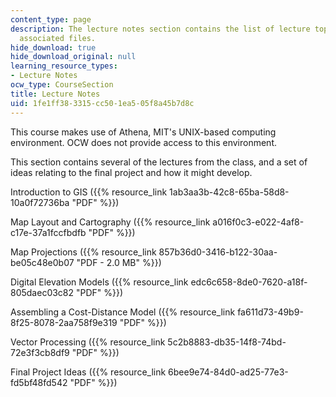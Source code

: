 ```yaml
---
content_type: page
description: The lecture notes section contains the list of lecture topics and the
  associated files.
hide_download: true
hide_download_original: null
learning_resource_types:
- Lecture Notes
ocw_type: CourseSection
title: Lecture Notes
uid: 1fe1ff38-3315-cc50-1ea5-05f8a45b7d8c
---
```


This course makes use of Athena, MIT's UNIX-based computing environment. OCW does not provide access to this environment.

This section contains several of the lectures from the class, and a set of ideas relating to the final project and how it might develop.

Introduction to GIS ({{% resource_link 1ab3aa3b-42c8-65ba-58d8-10a0f72736ba "PDF" %}})

Map Layout and Cartography ({{% resource_link a016f0c3-e022-4af8-c17e-37a1fccfbdfb "PDF" %}})

Map Projections ({{% resource_link 857b36d0-3416-b122-30aa-be05c48e0b07 "PDF - 2.0 MB" %}})

Digital Elevation Models ({{% resource_link edc6c658-8de0-7620-a18f-805daec03c82 "PDF" %}})

Assembling a Cost-Distance Model ({{% resource_link fa611d73-49b9-8f25-8078-2aa758f9e319 "PDF" %}})

Vector Processing ({{% resource_link 5c2b8883-db35-14f8-74bd-72e3f3cb8df9 "PDF" %}})

Final Project Ideas ({{% resource_link 6bee9e74-84d0-ad25-77e3-fd5bf48fd542 "PDF" %}})